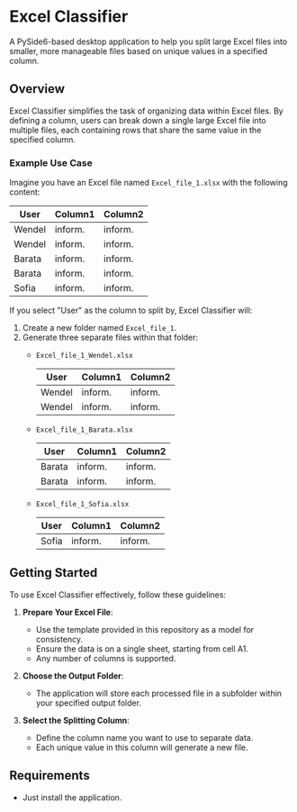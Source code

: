 # Excel Classifier
A PySide6-based desktop application to help you split large Excel files into smaller, more manageable files based on unique values in a specified column.

## Overview
Excel Classifier simplifies the task of organizing data within Excel files. By defining a column, users can break down a single large Excel file into multiple files, each containing rows that share the same value in the specified column.

### Example Use Case
Imagine you have an Excel file named `Excel_file_1.xlsx` with the following content:

| User   | Column1 | Column2 |
|--------|---------|---------|
| Wendel | inform. | inform. |
| Wendel | inform. | inform. |
| Barata | inform. | inform. |
| Barata | inform. | inform. |
| Sofia  | inform. | inform. |

If you select "User" as the column to split by, Excel Classifier will:
1. Create a new folder named `Excel_file_1`.
2. Generate three separate files within that folder:
   - `Excel_file_1_Wendel.xlsx`
  
     | User   | Column1 | Column2 |
     |--------|---------|---------|
     | Wendel | inform. | inform. |
     | Wendel | inform. | inform. |
   - `Excel_file_1_Barata.xlsx`

     | User   | Column1 | Column2 |
     |--------|---------|---------|
     | Barata | inform. | inform. |
     | Barata | inform. | inform. |
   - `Excel_file_1_Sofia.xlsx`

     | User   | Column1 | Column2 |
     |--------|---------|---------|
     | Sofia  | inform. | inform. |

## Getting Started
To use Excel Classifier effectively, follow these guidelines:

1. **Prepare Your Excel File**:
   - Use the template provided in this repository as a model for consistency.
   - Ensure the data is on a single sheet, starting from cell A1.
   - Any number of columns is supported.

2. **Choose the Output Folder**:
   - The application will store each processed file in a subfolder within your specified output folder.

3. **Select the Splitting Column**:
   - Define the column name you want to use to separate data.
   - Each unique value in this column will generate a new file.

## Requirements
- Just install the application.
